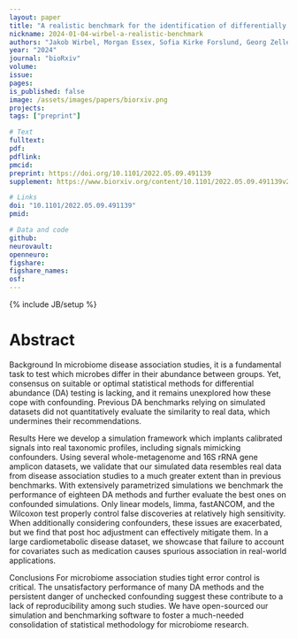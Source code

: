 ```yaml
---
layout: paper
title: "A realistic benchmark for the identification of differentially abundant taxa in (confounded) human microbiome studies"
nickname: 2024-01-04-wirbel-a-realistic-benchmark
authors: "Jakob Wirbel, Morgan Essex, Sofia Kirke Forslund, Georg Zeller"
year: "2024"
journal: "bioRxiv"
volume: 
issue: 
pages: 
is_published: false
image: /assets/images/papers/biorxiv.png
projects:
tags: ["preprint"]

# Text
fulltext:
pdf:
pdflink:
pmcid: 
preprint: https://doi.org/10.1101/2022.05.09.491139 
supplement: https://www.biorxiv.org/content/10.1101/2022.05.09.491139v2.supplementary-material

# Links
doi: "10.1101/2022.05.09.491139"
pmid: 

# Data and code
github:
neurovault:
openneuro:
figshare:
figshare_names:
osf:
---
```

{% include JB/setup %}

# Abstract
Background In microbiome disease association studies, it is a fundamental task to test which microbes differ in their abundance between groups. Yet, consensus on suitable or optimal statistical methods for differential abundance (DA) testing is lacking, and it remains unexplored how these cope with confounding. Previous DA benchmarks relying on simulated datasets did not quantitatively evaluate the similarity to real data, which undermines their recommendations.

Results Here we develop a simulation framework which implants calibrated signals into real taxonomic profiles, including signals mimicking confounders. Using several whole-metagenome and 16S rRNA gene amplicon datasets, we validate that our simulated data resembles real data from disease association studies to a much greater extent than in previous benchmarks. With extensively parametrized simulations we benchmark the performance of eighteen DA methods and further evaluate the best ones on confounded simulations. Only linear models, limma, fastANCOM, and the Wilcoxon test properly control false discoveries at relatively high sensitivity. When additionally considering confounders, these issues are exacerbated, but we find that post hoc adjustment can effectively mitigate them. In a large cardiometabolic disease dataset, we showcase that failure to account for covariates such as medication causes spurious association in real-world applications.

Conclusions For microbiome association studies tight error control is critical. The unsatisfactory performance of many DA methods and the persistent danger of unchecked confounding suggest these contribute to a lack of reproducibility among such studies. We have open-sourced our simulation and benchmarking software to foster a much-needed consolidation of statistical methodology for microbiome research.

